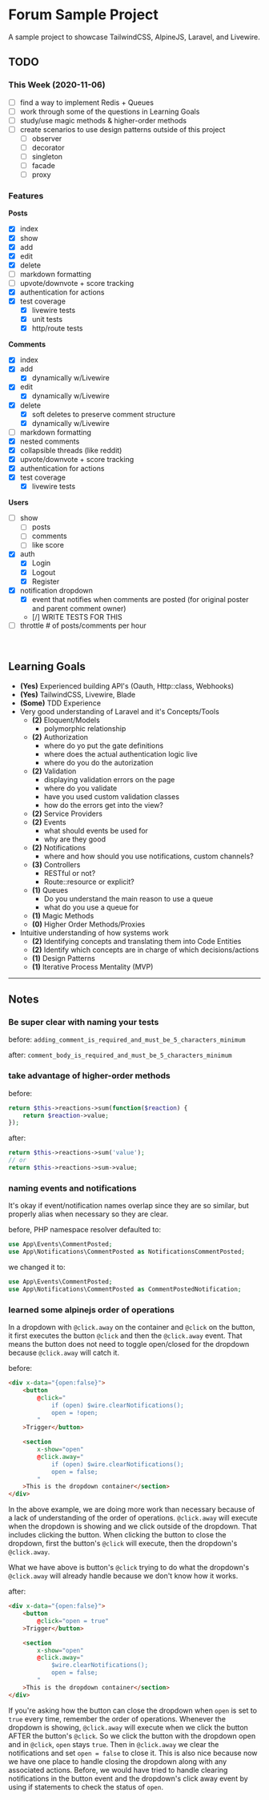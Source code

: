 # Forum Sample Project

A sample project to showcase TailwindCSS, AlpineJS, Laravel, and Livewire.

## TODO

### This Week (2020-11-06)

- [ ] find a way to implement Redis + Queues
- [ ] work through some of the questions in Learning Goals
- [ ] study/use magic methods & higher-order methods
- [ ] create scenarios to use design patterns outside of this project
    - [ ] observer
    - [ ] decorator
    - [ ] singleton
    - [ ] facade
    - [ ] proxy

### Features

**Posts**
- [x] index
- [x] show
- [x] add
- [x] edit
- [x] delete
- [ ] markdown formatting
- [ ] upvote/downvote + score tracking
- [x] authentication for actions
- [x] test coverage
    - [x] livewire tests
    - [x] unit tests
    - [x] http/route tests

**Comments**
- [x] index
- [x] add
    - [x] dynamically w/Livewire
- [x] edit
    - [x] dynamically w/Livewire
- [x] delete
    - [x] soft deletes to preserve comment structure
    - [x] dynamically w/Livewire
- [ ] markdown formatting
- [x] nested comments
- [x] collapsible threads (like reddit)
- [x] upvote/downvote + score tracking
- [x] authentication for actions
- [x] test coverage
    - [x] livewire tests

**Users**
- [ ] show
    - [ ] posts
    - [ ] comments
    - [ ] like score
- [x] auth
    - [x] Login
    - [x] Logout
    - [x] Register
- [x] notification dropdown
    - [x] event that notifies when comments are posted (for original poster and parent comment owner)
    - [/] WRITE TESTS FOR THIS
- [ ] throttle # of posts/comments per hour

&nbsp;

## Learning Goals

- **(Yes)** Experienced building API's (Oauth, Http::class, Webhooks)
- **(Yes)** TailwindCSS, Livewire, Blade
- **(Some)** TDD Experience
- Very good understanding of Laravel and it's Concepts/Tools
    - **(2)** Eloquent/Models
        - polymorphic relationship
    - **(2)** Authorization
        - where do yo put the gate definitions
        - where does the actual authentication logic live
        - where do you do the autorization
    - **(2)** Validation
        - displaying validation errors on the page
        - where do you validate
        - have you used custom validation classes
        - how do the errors get into the view?
    - **(2)** Service Providers
    - **(2)** Events
        - what should events be used for
        - why are they good
    - **(2)** Notifications
        - where and how should you use notifications, custom channels?
    - **(3)** Controllers
        - RESTful or not?
        - Route::resource or explicit?
    - **(1)** Queues
        - Do you understand the main reason to use a queue
        - what do you use a queue for
    - **(1)** Magic Methods
    - **(0)** Higher Order Methods/Proxies
- Intuitive understanding of how systems work
    - **(2)** Identifying concepts and translating them into Code Entities
    - **(2)** Identify which concepts are in charge of which decisions/actions
    - **(1)** Design Patterns
    - **(1)** Iterative Process Mentality (MVP)

***

## Notes

### Be super clear with naming your tests
before:
`adding_comment_is_required_and_must_be_5_characters_minimum`

after:
`comment_body_is_required_and_must_be_5_characters_minimum`


### take advantage of higher-order methods

before:
``` php
return $this->reactions->sum(function($reaction) {
    return $reaction->value;
});
```

after:
``` php
return $this->reactions->sum('value');
// or
return $this->reactions->sum->value;
```

### naming events and notifications
It's okay if event/notification names overlap since they are so similar, but properly alias when necessary so they are clear.

before, PHP namespace resolver defaulted to:
``` php
use App\Events\CommentPosted;
use App\Notifications\CommentPosted as NotificationsCommentPosted;
```

we changed it to:
``` php
use App\Events\CommentPosted;
use App\Notifications\CommentPosted as CommentPostedNotification;
```

### learned some alpinejs order of operations
In a dropdown with `@click.away` on the container and `@click` on the button, it first executes the button `@click` and then the `@click.away` event. That means the button does not need to toggle open/closed for the dropdown because `@click.away` will catch it.

before:
```html
<div x-data="{open:false}">
    <button
        @click="
            if (open) $wire.clearNotifications();
            open = !open;
        "
    >Trigger</button>

    <section
        x-show="open"
        @click.away="
            if (open) $wire.clearNotifications();
            open = false;
        "
    >This is the dropdown container</section>
</div>
```

In the above example, we are doing more work than necessary because of a lack of understanding of the order of operations. `@click.away` will execute when the dropdown is showing and we click outside of the dropdown. That includes clicking the button. When clicking the button to close the dropdown, first the button's `@click` will execute, then the dropdown's `@click.away`.

What we have above is button's `@click` trying to do what the dropdown's `@click.away` will already handle because we don't know how it works.

after:
```html
<div x-data="{open:false}">
    <button
        @click="open = true"
    >Trigger</button>

    <section
        x-show="open"
        @click.away="
            $wire.clearNotifications();
            open = false;
        "
    >This is the dropdown container</section>
</div>
```

If you're asking how the button can close the dropdown when `open` is set to `true` every time, remember the order of operations. Whenever the dropdown is showing, `@click.away` will execute when we click the button AFTER the button's `@click`. So we click the button with the dropdown open and in `@click`, `open` stays `true`. Then in `@click.away` we clear the notifications and set `open = false` to close it. This is also nice because now we have one place to handle closing the dropdown along with any associated actions. Before, we would have tried to handle clearing notifications in the button event and the dropdown's click away event by using if statements to check the status of `open`.
